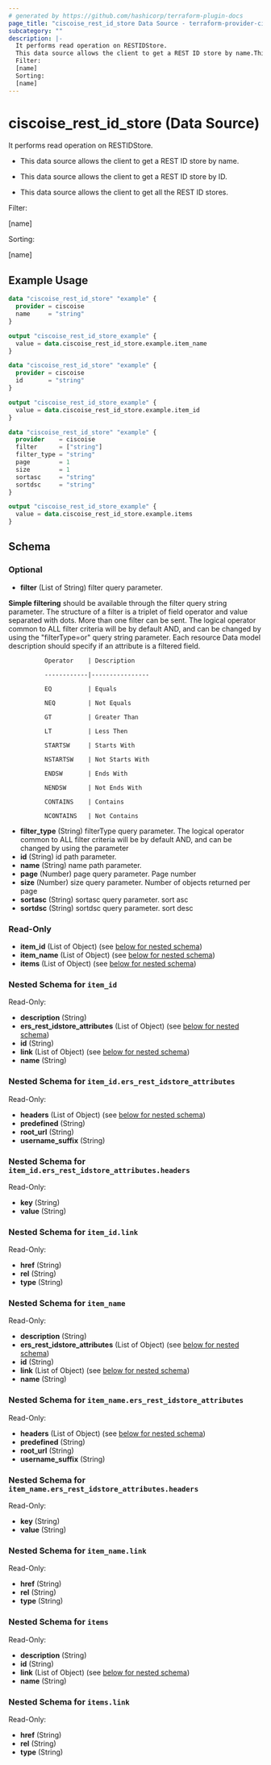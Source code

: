 ```yaml
---
# generated by https://github.com/hashicorp/terraform-plugin-docs
page_title: "ciscoise_rest_id_store Data Source - terraform-provider-ciscoise"
subcategory: ""
description: |-
  It performs read operation on RESTIDStore.
  This data source allows the client to get a REST ID store by name.This data source allows the client to get a REST ID store by ID.This data source allows the client to get all the REST ID stores.
  Filter:
  [name]
  Sorting:
  [name]
---
```


# ciscoise_rest_id_store (Data Source)

It performs read operation on RESTIDStore.

- This data source allows the client to get a REST ID store by name.

- This data source allows the client to get a REST ID store by ID.

- This data source allows the client to get all the REST ID stores.

Filter:

[name]

Sorting:

[name]

## Example Usage

```terraform
data "ciscoise_rest_id_store" "example" {
  provider = ciscoise
  name     = "string"
}

output "ciscoise_rest_id_store_example" {
  value = data.ciscoise_rest_id_store.example.item_name
}

data "ciscoise_rest_id_store" "example" {
  provider = ciscoise
  id       = "string"
}

output "ciscoise_rest_id_store_example" {
  value = data.ciscoise_rest_id_store.example.item_id
}

data "ciscoise_rest_id_store" "example" {
  provider    = ciscoise
  filter      = ["string"]
  filter_type = "string"
  page        = 1
  size        = 1
  sortasc     = "string"
  sortdsc     = "string"
}

output "ciscoise_rest_id_store_example" {
  value = data.ciscoise_rest_id_store.example.items
}
```

<!-- schema generated by tfplugindocs -->
## Schema

### Optional

- **filter** (List of String) filter query parameter. 

**Simple filtering** should be available through the filter query string parameter. The structure of a filter is
a triplet of field operator and value separated with dots. More than one filter can be sent. The logical operator
common to ALL filter criteria will be by default AND, and can be changed by using the "filterType=or" query
string parameter. Each resource Data model description should specify if an attribute is a filtered field.



              Operator    | Description 

              ------------|----------------

              EQ          | Equals 

              NEQ         | Not Equals 

              GT          | Greater Than 

              LT          | Less Then 

              STARTSW     | Starts With 

              NSTARTSW    | Not Starts With 

              ENDSW       | Ends With 

              NENDSW      | Not Ends With 

              CONTAINS	  | Contains 

              NCONTAINS	  | Not Contains
- **filter_type** (String) filterType query parameter. The logical operator common to ALL filter criteria will be by default AND, and can be changed by using the parameter
- **id** (String) id path parameter.
- **name** (String) name path parameter.
- **page** (Number) page query parameter. Page number
- **size** (Number) size query parameter. Number of objects returned per page
- **sortasc** (String) sortasc query parameter. sort asc
- **sortdsc** (String) sortdsc query parameter. sort desc

### Read-Only

- **item_id** (List of Object) (see [below for nested schema](#nestedatt--item_id))
- **item_name** (List of Object) (see [below for nested schema](#nestedatt--item_name))
- **items** (List of Object) (see [below for nested schema](#nestedatt--items))

<a id="nestedatt--item_id"></a>
### Nested Schema for `item_id`

Read-Only:

- **description** (String)
- **ers_rest_idstore_attributes** (List of Object) (see [below for nested schema](#nestedobjatt--item_id--ers_rest_idstore_attributes))
- **id** (String)
- **link** (List of Object) (see [below for nested schema](#nestedobjatt--item_id--link))
- **name** (String)

<a id="nestedobjatt--item_id--ers_rest_idstore_attributes"></a>
### Nested Schema for `item_id.ers_rest_idstore_attributes`

Read-Only:

- **headers** (List of Object) (see [below for nested schema](#nestedobjatt--item_id--ers_rest_idstore_attributes--headers))
- **predefined** (String)
- **root_url** (String)
- **username_suffix** (String)

<a id="nestedobjatt--item_id--ers_rest_idstore_attributes--headers"></a>
### Nested Schema for `item_id.ers_rest_idstore_attributes.headers`

Read-Only:

- **key** (String)
- **value** (String)



<a id="nestedobjatt--item_id--link"></a>
### Nested Schema for `item_id.link`

Read-Only:

- **href** (String)
- **rel** (String)
- **type** (String)



<a id="nestedatt--item_name"></a>
### Nested Schema for `item_name`

Read-Only:

- **description** (String)
- **ers_rest_idstore_attributes** (List of Object) (see [below for nested schema](#nestedobjatt--item_name--ers_rest_idstore_attributes))
- **id** (String)
- **link** (List of Object) (see [below for nested schema](#nestedobjatt--item_name--link))
- **name** (String)

<a id="nestedobjatt--item_name--ers_rest_idstore_attributes"></a>
### Nested Schema for `item_name.ers_rest_idstore_attributes`

Read-Only:

- **headers** (List of Object) (see [below for nested schema](#nestedobjatt--item_name--ers_rest_idstore_attributes--headers))
- **predefined** (String)
- **root_url** (String)
- **username_suffix** (String)

<a id="nestedobjatt--item_name--ers_rest_idstore_attributes--headers"></a>
### Nested Schema for `item_name.ers_rest_idstore_attributes.headers`

Read-Only:

- **key** (String)
- **value** (String)



<a id="nestedobjatt--item_name--link"></a>
### Nested Schema for `item_name.link`

Read-Only:

- **href** (String)
- **rel** (String)
- **type** (String)



<a id="nestedatt--items"></a>
### Nested Schema for `items`

Read-Only:

- **description** (String)
- **id** (String)
- **link** (List of Object) (see [below for nested schema](#nestedobjatt--items--link))
- **name** (String)

<a id="nestedobjatt--items--link"></a>
### Nested Schema for `items.link`

Read-Only:

- **href** (String)
- **rel** (String)
- **type** (String)



